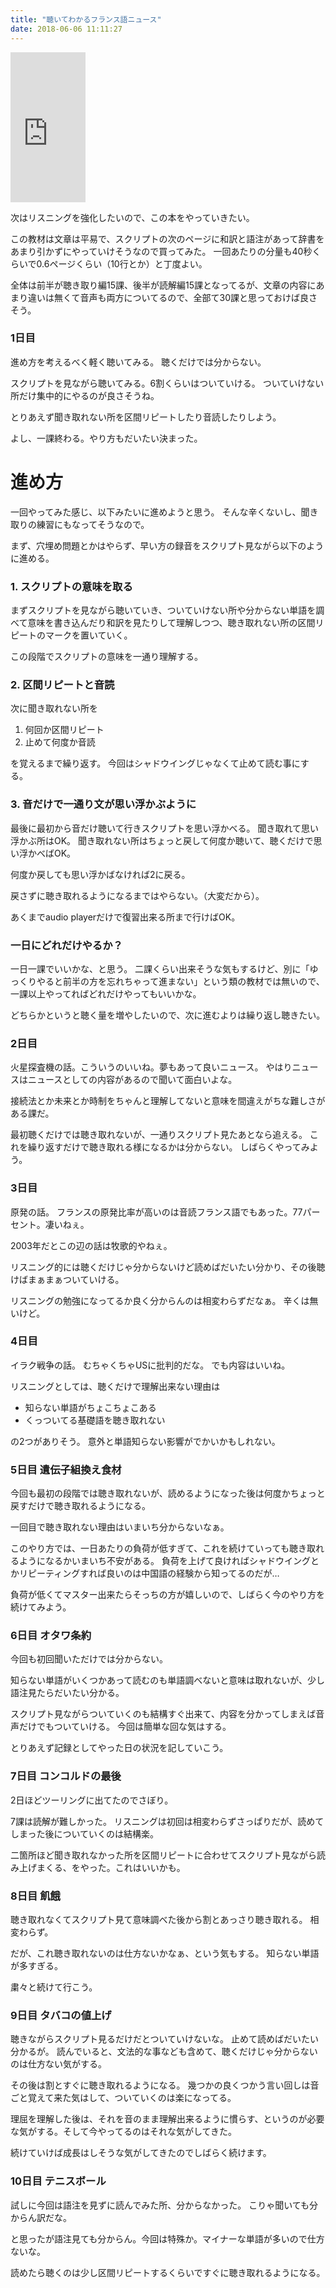 ```yaml
---
title: "聴いてわかるフランス語ニュース"
date: 2018-06-06 11:11:27
---
```


<iframe style="width:120px;height:240px;" marginwidth="0" marginheight="0" scrolling="no" frameborder="0" src="https://rcm-fe.amazon-adsystem.com/e/cm?ref=qf_sp_asin_til&t=karino203-22&m=amazon&o=9&p=8&l=as1&IS1=1&detail=1&asins=4808602652&bc1=ffffff&lt1=_top&fc1=333333&lc1=0066c0&bg1=ffffff&f=ifr"> </iframe>

次はリスニングを強化したいので、この本をやっていきたい。

この教材は文章は平易で、スクリプトの次のページに和訳と語注があって辞書をあまり引かずにやっていけそうなので買ってみた。
一回あたりの分量も40秒くらいで0.6ページくらい（10行とか）と丁度よい。

全体は前半が聴き取り編15課、後半が読解編15課となってるが、文章の内容にあまり違いは無くて音声も両方についてるので、全部て30課と思っておけば良さそう。

### 1日目

進め方を考えるべく軽く聴いてみる。
聴くだけでは分からない。

スクリプトを見ながら聴いてみる。6割くらいはついていける。
ついていけない所だけ集中的にやるのが良さそうね。

とりあえず聞き取れない所を区間リピートしたり音読したりしよう。

よし、一課終わる。やり方もだいたい決まった。

# 進め方

一回やってみた感じ、以下みたいに進めようと思う。
そんな辛くないし、聞き取りの練習にもなってそうなので。

まず、穴埋め問題とかはやらず、早い方の録音をスクリプト見ながら以下のように進める。

### 1. スクリプトの意味を取る

まずスクリプトを見ながら聴いていき、ついていけない所や分からない単語を調べて意味を書き込んだり和訳を見たりして理解しつつ、聴き取れない所の区間リピートのマークを置いていく。

この段階でスクリプトの意味を一通り理解する。

### 2. 区間リピートと音読

次に聞き取れない所を

1. 何回か区間リピート
2. 止めて何度か音読

を覚えるまで繰り返す。
今回はシャドウイングじゃなくて止めて読む事にする。

### 3. 音だけで一通り文が思い浮かぶように

最後に最初から音だけ聴いて行きスクリプトを思い浮かべる。
聞き取れて思い浮かぶ所はOK。
聞き取れない所はちょっと戻して何度か聴いて、聴くだけで思い浮かべばOK。

何度か戻しても思い浮かばなければ2に戻る。 

戻さずに聴き取れるようになるまではやらない。（大変だから）。

あくまでaudio playerだけで復習出来る所まで行けばOK。

### 一日にどれだけやるか？

一日一課でいいかな、と思う。
二課くらい出来そうな気もするけど、別に「ゆっくりやると前半の方を忘れちゃって進まない」という類の教材では無いので、一課以上やってればどれだけやってもいいかな。

どちらかというと聴く量を増やしたいので、次に進むよりは繰り返し聴きたい。

### 2日目

火星探査機の話。こういうのいいね。夢もあって良いニュース。
やはりニュースはニュースとしての内容があるので聞いて面白いよな。

接続法とか未来とか時制をちゃんと理解してないと意味を間違えがちな難しさがある課だ。

最初聴くだけでは聴き取れないが、一通りスクリプト見たあとなら追える。
これを繰り返すだけで聴き取れる様になるかは分からない。
しばらくやってみよう。

### 3日目

原発の話。
フランスの原発比率が高いのは音読フランス語でもあった。77パーセント。凄いねぇ。

2003年だとこの辺の話は牧歌的やねぇ。

リスニング的には聴くだけじゃ分からないけど読めばだいたい分かり、その後聴けばまぁまぁついていける。

リスニングの勉強になってるか良く分からんのは相変わらずだなぁ。
辛くは無いけど。

### 4日目

イラク戦争の話。
むちゃくちゃUSに批判的だな。
でも内容はいいね。

リスニングとしては、聴くだけで理解出来ない理由は

- 知らない単語がちょこちょこある
- くっついてる基礎語を聴き取れない

の2つがありそう。
意外と単語知らない影響がでかいかもしれない。

### 5日目 遺伝子組換え食材

今回も最初の段階では聴き取れないが、読めるようになった後は何度かちょっと戻すだけで聴き取れるようになる。

一回目で聴き取れない理由はいまいち分からないなぁ。

このやり方では、一日あたりの負荷が低すぎて、これを続けていっても聴き取れるようになるかいまいち不安がある。
負荷を上げて良ければシャドウイングとかリピーティングすれば良いのは中国語の経験から知ってるのだが…

負荷が低くてマスター出来たらそっちの方が嬉しいので、しばらく今のやり方を続けてみよう。

### 6日目 オタワ条約

今回も初回聞いただけでは分からない。

知らない単語がいくつかあって読むのも単語調べないと意味は取れないが、少し語注見たらだいたい分かる。

スクリプト見ながらついていくのも結構すぐ出来て、内容を分かってしまえば音声だけでもついていける。 今回は簡単な回な気はする。

とりあえず記録としてやった日の状況を記していこう。

### 7日目 コンコルドの最後

2日ほどツーリングに出てたのでさぼり。

7課は読解が難しかった。
リスニングは初回は相変わらずさっぱりだが、読めてしまった後についていくのは結構楽。

二箇所ほど聞き取れなかった所を区間リピートに合わせてスクリプト見ながら読み上げまくる、をやった。これはいいかも。



### 8日目 飢餓

聴き取れなくてスクリプト見て意味調べた後から割とあっさり聴き取れる。
相変わらず。

だが、これ聴き取れないのは仕方ないかなぁ、という気もする。
知らない単語が多すぎる。

粛々と続けて行こう。

### 9日目 タバコの値上げ

聴きながらスクリプト見るだけだとついていけないな。
止めて読めばだいたい分かるが。
読んでいると、文法的な事なども含めて、聴くだけじゃ分からないのは仕方ない気がする。

その後は割とすぐに聴き取れるようになる。
幾つかの良くつかう言い回しは音ごと覚えて来た気はして、ついていくのは楽になってる。

理屈を理解した後は、それを音のまま理解出来るように慣らす、というのが必要な気がする。そして今やってるのはそれな気がしてきた。

続けていけば成長はしそうな気がしてきたのでしばらく続けます。

### 10日目 テニスボール

試しに今回は語注を見ずに読んでみた所、分からなかった。
こりゃ聞いても分からん訳だな。

と思ったが語注見ても分からん。今回は特殊か。マイナーな単語が多いので仕方ないな。

読めたら聴くのは少し区間リピートするくらいですぐに聴き取れるようになる。
